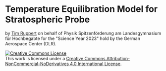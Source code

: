 # Temperature Equilibration Model for Stratospheric Probe
by <a href="https://www.linkedin.com/in/tim-ruppert-wrire/">Tim Ruppert</a> on behalf of Physik Spitzenförderung am Landesgymnasium für Hochbegabte for the "Science Year 2023" hold by the German Aerospace Center (DLR).  


<a rel="license" href="http://creativecommons.org/licenses/by-nc-nd/4.0/"><img alt="Creative Commons License" style="border-width:0" src="https://i.creativecommons.org/l/by-nc-nd/4.0/88x31.png" /></a><br />This work is licensed under a <a rel="license" href="http://creativecommons.org/licenses/by-nc-nd/4.0/">Creative Commons Attribution-NonCommercial-NoDerivatives 4.0 International License</a>.
